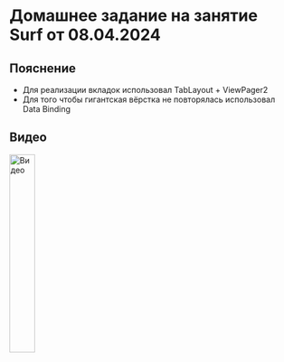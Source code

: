 # Домашнее задание на занятие Surf от 08.04.2024

## Пояснение

- Для реализации вкладок использовал TabLayout + ViewPager2
- Для того чтобы гигантская вёрстка не повторялась использовал Data Binding

## Видео

<img src="/docs/video.gif" width="30%" alt="Видео"/>